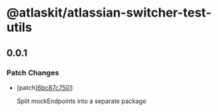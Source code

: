# @atlaskit/atlassian-switcher-test-utils

## 0.0.1

### Patch Changes

- [patch][6bc87c7501](https://bitbucket.org/atlassian/atlaskit-mk-2/commits/6bc87c7501):

  Split mockEndpoints into a separate package
